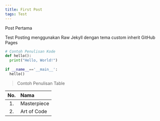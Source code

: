 ```yaml
---
title: First Post
tags: Test
---
```


Post Pertama
<!--more-->

Test Posting menggunakan Raw Jekyll dengan tema custom inherit GitHub Pages

```py
# Contoh Penulisan Kode
def hello():
  print("Hello, World!")
  
if __name__=='__main__':
  hello()
```

> Contoh Penulisan Table

| No. | Nama |
| :-: | :- |
| 1. | Masterpiece |
| 2. | Art of Code |
